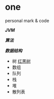 # one
personal mark &amp; code

***JVM***

***算法***

***数据结构***
* 树 [红黑树](https://www.jianshu.com/p/e136ec79235c)
* 数组
* 队列
* 栈
* 堆
* 散列表
